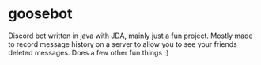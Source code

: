 # goosebot
Discord bot written in java with JDA, mainly just a fun project.
Mostly made to record message history on a server to allow you to see your friends deleted messages.
Does a few other fun things ;)
